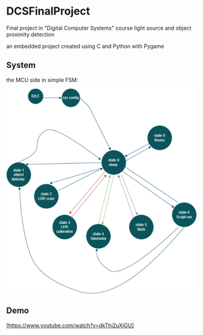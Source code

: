 # DCSFinalProject
Final project in "Digital Computer Systems" course light source and object proximity detection 

an embedded project created using C and Python with Pygame

## System 
the MCU side in simple FSM:

![MCU side](images/MCU_side.png)


## Demo

[https://www.youtube.com/watch?v=dkThi2uXjGU]

